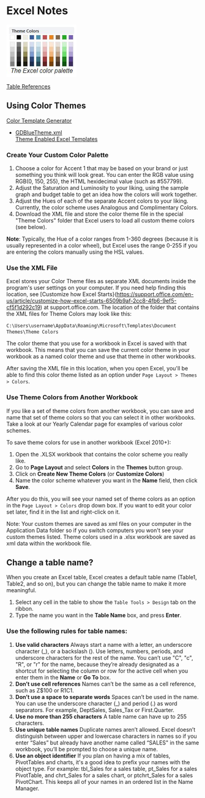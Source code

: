 # Excel Notes

![Excel Color Palette](ExcelColorPalette.JPG)  

[Table References](https://support.microsoft.com/en-us/office/using-structured-references-with-excel-tables-f5ed2452-2337-4f71-bed3-c8ae6d2b276e?ui=en-us&rs=en-us&ad=us)  

## Using Color Themes  
[Color Template Generator](https://www.vertex42.com/ExcelArticles/color-palette-generator.html)  
- [GDBlueTheme.xml](GDBlueTheme.xml)  
[Theme Enabled Excel Templates](https://www.vertex42.com/ExcelArticles/theme-enabled-templates.html)  

### Create Your Custom Color Palette
1. Choose a color for Accent 1 that may be based on your brand or just something you think will look great. You can enter the RGB value using RGB(0, 150, 255), the HTML hexidecimal value (such as #557799).  
2. Adjust the Saturation and Luminosity to your liking, using the sample graph and budget table to get an idea how the colors will work together.  
3. Adjust the Hues of each of the separate Accent colors to your liking. Currently, the color scheme uses Analogous and Complimentary Colors.  
4. Download the XML file and store the color theme file in the special "Theme Colors" folder that Excel users to load all custom theme colors (see below).  

**Note**: Typically, the Hue of a color ranges from 1-360 degrees (because it is usually represented in a color wheel), but Excel uses the range 0-255 if you are entering the colors manually using the HSL values.  

### Use the XML File

Excel stores your Color Theme files as separate XML documents inside the program's user settings on your computer. If you need help finding this location, see [Customize how Excel Starts}(https://support.office.com/en-us/article/customize-how-excel-starts-6509b9af-2cc8-4fb6-9ef5-cf5f1d292c19) at support.office.com. The location of the folder that contains the XML files for Theme Colors may look like this:  
```dos
C:\Users\username\AppData\Roaming\Microsoft\Templates\Document Themes\Theme Colors  
```
The color theme that you use for a workbook in Excel is saved with that workbook. This means that you can save the current color theme in your workbook as a named color theme and use that theme in other workbooks.  

After saving the XML file in this location, when you open Excel, you'll be able to find this color theme listed as an option under `Page Layout > Themes > Colors`.  

### Use Theme Colors from Another Workbook  

If you like a set of theme colors from another workbook, you can save and name that set of theme colors so that you can select it in other workbooks. Take a look at our Yearly Calendar page for examples of various color schemes.  

To save theme colors for use in another workbook (Excel 2010+):  

1. Open the .XLSX workbook that contains the color scheme you really like.  
2. Go to **Page Layout** and select **Colors** in the **Themes** button group.  
3. Click on **Create New Theme Colors** (or **Customize Colors**)  
4. Name the color scheme whatever you want in the **Name** field, then click **Save**.  

After you do this, you will see your named set of theme colors as an option in the `Page Layout > Colors` drop down box. If you want to edit your color set later, find it in the list and right-click on it.  

Note: Your custom themes are saved as xml files on your computer in the Application Data folder so if you switch computers you won't see your custom themes listed. Theme colors used in a .xlsx workbook are saved as xml data within the workbook file.  

## Change a table name?  
When you create an Excel table, Excel creates a default table name (Table1, Table2, and so on), but you can change the table name to make it more meaningful.  
1. Select any cell in the table to show the `Table Tools > Design` tab on the ribbon.  
2. Type the name you want in the **Table Name** box, and press **Enter**.    

### Use the following rules for table names:  
1. **Use valid characters**  Always start a name with a letter, an underscore character (_), or a backslash (\). Use letters, numbers, periods, and underscore characters for the rest of the name. You can’t use "C", "c", "R", or "r" for the name, because they’re already designated as a shortcut for selecting the column or row for the active cell when you enter them in the **Name** or **Go To** box.  
2. **Don’t use cell references**  Names can’t be the same as a cell reference, such as Z$100 or R1C1.  
3. **Don’t use a space to separate words**  Spaces can’t be used in the name. You can use the underscore character (_) and period (.) as word separators. For example, DeptSales, Sales_Tax or First.Quarter.  
4. **Use no more than 255 characters** A table name can have up to 255 characters.  
5. **Use unique table names** Duplicate names aren’t allowed. Excel doesn’t distinguish between upper and lowercase characters in names so if you enter “Sales” but already have another name called “SALES" in the same workbook, you’ll be prompted to choose a unique name.  
6. **Use an object identifier**  If you plan on having a mix of tables, PivotTables and charts, it's a good idea to prefix your names with the object type. For example: tbl_Sales for a sales table, pt_Sales for a sales PivotTable, and chrt_Sales for a sales chart, or ptchrt_Sales for a sales PivotChart. This keeps all of your names in an ordered list in the Name Manager.  

